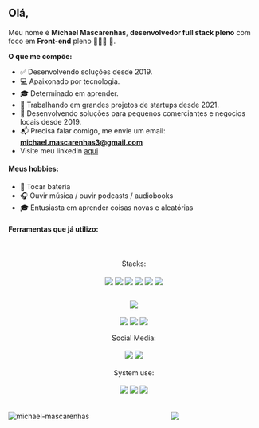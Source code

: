 

## Olá,

Meu nome é **Michael Mascarenhas**, **desenvolvedor full stack pleno** com foco em **Front-end** pleno 🧑🏽‍💻 🚀.

**O que me compõe:**

- ✅ Desenvolvendo soluções desde 2019.
- :computer: Apaixonado por tecnologia.
- :mortar_board: Determinado em aprender.
- 📝 Trabalhando em grandes projetos de startups desde 2021.
- 📑 Desenvolvendo soluções para pequenos comerciantes e negocios locais desde 2019.
- 📬 Precisa falar comigo, me envie um email:  **michael.mascarenhas3@gmail.com**
- Visite meu linkedIn [aqui](https://www.linkedin.com/in/michaeliurimascarenhas/)


#### Meus hobbies:

 - 🥁 Tocar bateria
 - 🎧 Ouvir música / ouvir podcasts / audiobooks
 - :mortar_board: Entusiasta em aprender coisas novas e aleatórias

#### Ferramentas que já utilizo: 

<div align="center" style="display: inline_block"><br><br>

  <div align="center" style="display: inline_block">
    Stacks:
    <br><br>

   <img align="center" src="https://img.shields.io/badge/Node.js-43853D?style=for-the-badge&logo=node.js&logoColor=white" />
   <img align="center" src="https://img.shields.io/badge/JavaScript-F7DF1E?style=for-the-badge&logo=javascript&logoColor=black" />
   <img align="center" src="https://img.shields.io/badge/HTML5-E34F26?style=for-the-badge&logo=html5&logoColor=white" />
   <img align="center" src="https://img.shields.io/badge/CSS3-1572B6?style=for-the-badge&logo=css3&logoColor=white" />
   <img align="center" src="https://img.shields.io/badge/MongoDB-%234ea94b.svg?style=for-the-badge&logo=mongodb&logoColor=white"/>
   <img align="center" src="https://img.shields.io/badge/React-20232A?style=for-the-badge&logo=react&logoColor=61DAFB" /><br><br>

       
   <img align="center" src="https://img.shields.io/badge/figma-%23F24E1E.svg?style=for-the-badge&logo=figma&logoColor=white" /><br>

   <img align="center" src="https://img.shields.io/badge/typescript-%23007ACC.svg?style=for-the-badge&logo=typescript&logoColor=white" />
   <img align="center" src="https://img.shields.io/badge/react-%2320232a.svg?style=for-the-badge&logo=react&logoColor=%2361DAFB" />
   <img align="center" src="https://img.shields.io/badge/-nest-%23C21325?style=for-the-badge&logo=nestjs&logoColor=white" />
    
  </div>
   <br>
  <div align="center" style="display: inline_block">Social Media: <br><br>
   <img src="https://img.shields.io/badge/LinkedIn-0077B5?style=for-the-badge&logo=linkedin&logoColor=white" />
   <img src="https://img.shields.io/badge/Instagram-E4405F?style=for-the-badge&logo=instagram&logoColor=white" />
 </div>
<br>
 <div align="center" style="display: inline_block">System use: <br><br>
 <div>
   <img src="https://img.shields.io/badge/Windows-0078D6?style=for-the-badge&logo=windows&logoColor=white" />
   <img src="https://img.shields.io/badge/Ubuntu-E95420?style=for-the-badge&logo=ubuntu&logoColor=white" />
   <img src="https://img.shields.io/badge/Android-3DDC84?style=for-the-badge&logo=android&logoColor=white" />
 </div>

</div>
<br>
<br>


<div display="flex" flex-direction="row" justify-content="space-around">
    <img align="left" src="https://github-readme-stats.vercel.app/api?username=Michaelmascarenhas90&count_private=true&show_icons=true&theme=graywhite&icon_color=268bd2&title_color=268bd2" alt="michael-mascarenhas" />

 <img align="center" src="https://github-readme-stats.vercel.app/api/top-langs/?username=Michaelmascarenhas90&layout=compact" />
</div>

